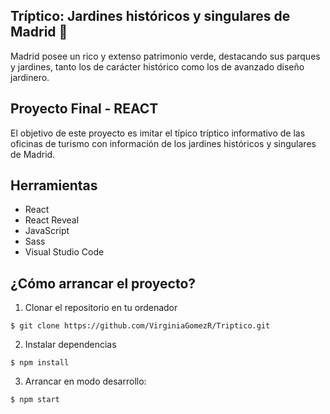 ## Tríptico: Jardines históricos y singulares de Madrid 🌿

Madrid posee un rico y extenso patrimonio verde, destacando sus parques y jardines, tanto los de carácter histórico como los de avanzado diseño jardinero.

## Proyecto Final - REACT

El objetivo de este proyecto es imitar el típico tríptico informativo de las oficinas de turismo con información de los jardines históricos y singulares de Madrid.

## Herramientas

- React
- React Reveal
- JavaScript
- Sass
- Visual Studio Code

## ¿Cómo arrancar el proyecto?

1. Clonar el repositorio en tu ordenador
```
$ git clone https://github.com/VirginiaGomezR/Triptico.git
```
2. Instalar dependencias
```
$ npm install
```
3. Arrancar en modo desarrollo: 
````
$ npm start
